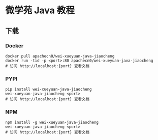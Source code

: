 # 微学苑 Java 教程

## 下载

### Docker

```
docker pull apachecn0/wei-xueyuan-java-jiaocheng
docker run -tid -p <port>:80 apachecn0/wei-xueyuan-java-jiaocheng
# 访问 http://localhost:{port} 查看文档
```

### PYPI

```
pip install wei-xueyuan-java-jiaocheng
wei-xueyuan-java-jiaocheng <port>
# 访问 http://localhost:{port} 查看文档
```

### NPM

```
npm install -g wei-xueyuan-java-jiaocheng
wei-xueyuan-java-jiaocheng <port>
# 访问 http://localhost:{port} 查看文档
```